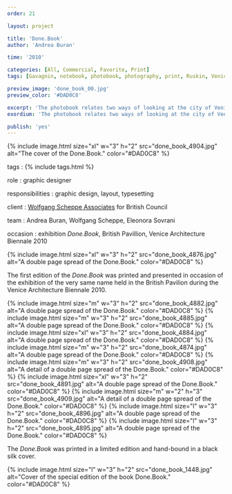 ```yaml
---
order: 21

layout: project

title: 'Done.Book'
author: 'Andrea Buran'

time: '2010'

categories: [All, Commercial, Favorite, Print]
tags: [Gavagnin, notebook, photobook, photography, print, Ruskin, Venice]

preview_image: 'done_book_00.jpg'
preview_color: '#DAD0C8'

excerpt: 'The photobook relates two ways of looking at the city of Venice—the Ruskin’s Venetian notebooks and the Gavagnin’s two decade collection of photographs.'
exordium: 'The photobook relates two ways of looking at the city of Venice—the Ruskin’s Venetian notebooks and the Gavagnin’s two decade collection of photographs.'

publish: 'yes'
---
```


<div class="figures">
    {% include image.html 
        size="xl" 
        w="3" h="2" 
        src="done_book_4904.jpg" 
        alt="The cover of the Done.Book." 
        color="#DAD0C8" 
    %}
</div>

tags
: {% include tags.html %}

role
: graphic designer

responsibilities
: graphic design, layout, typesetting

client
: [Wolfgang Scheppe Associates](http://wolfgangscheppe.com/ 'Wolfgang Scheppe’s Site') for British Council

team
: Andrea Buran, Wolfgang Scheppe, Eleonora Sovrani

occasion
: exhibition *Done.Book*, British Pavillion, Venice Architecture Biennale 2010

<div class="figures">
    {% include image.html 
        size="xl" 
        w="3" h="2" 
        src="done_book_4876.jpg" 
        alt="A double page spread of the Done.Book." 
        color="#DAD0C8" 
    %}
</div>

The first edition of the *Done.Book* was printed and presented in occasion of the exhibition of the very same name held in the British Pavilion during the Venice Architecture Biennale 2010.

<div class="figures">
    {% include image.html 
        size="m" 
        w="3" h="2" 
        src="done_book_4882.jpg" 
        alt="A double page spread of the Done.Book." 
        color="#DAD0C8" 
    %}
    {% include image.html 
        size="m" 
        w="3" h="2" 
        src="done_book_4885.jpg" 
        alt="A double page spread of the Done.Book." 
        color="#DAD0C8" 
    %}
    {% include image.html 
        size="xl" 
        w="3" h="2" 
        src="done_book_4884.jpg" 
        alt="A double page spread of the Done.Book." 
        color="#DAD0C8" 
    %}
    {% include image.html 
        size="m" 
        w="3" h="2" 
        src="done_book_4874.jpg" 
        alt="A double page spread of the Done.Book." 
        color="#DAD0C8" 
    %}
    {% include image.html 
        size="m" 
        w="3" h="2" 
        src="done_book_4908.jpg" 
        alt="A detail of a double page spread of the Done.Book." 
        color="#DAD0C8" 
    %}
    {% include image.html 
        size="xl" 
        w="3" h="2" 
        src="done_book_4891.jpg" 
        alt="A double page spread of the Done.Book." 
        color="#DAD0C8" 
    %}
    {% include image.html 
        size="m" 
        w="2" h="3" 
        src="done_book_4909.jpg" 
        alt="A detail of a double page spread of the Done.Book." 
        color="#DAD0C8" 
    %}
    {% include image.html 
        size="l" 
        w="3" h="2" 
        src="done_book_4896.jpg" 
        alt="A double page spread of the Done.Book." 
        color="#DAD0C8" 
    %}
    {% include image.html 
        size="l" 
        w="3" h="2" 
        src="done_book_4895.jpg" 
        alt="A double page spread of the Done.Book." 
        color="#DAD0C8" 
    %}
</div>

The *Done.Book* was printed in a limited edition and hand-bound in a black silk cover.

<div class="figures">
    {% include image.html 
        size="l" 
        w="3" h="2" 
        src="done_book_1448.jpg" 
        alt="Cover of the special edition of the book Done.Book." 
        color="#DAD0C8" 
    %}
</div>
